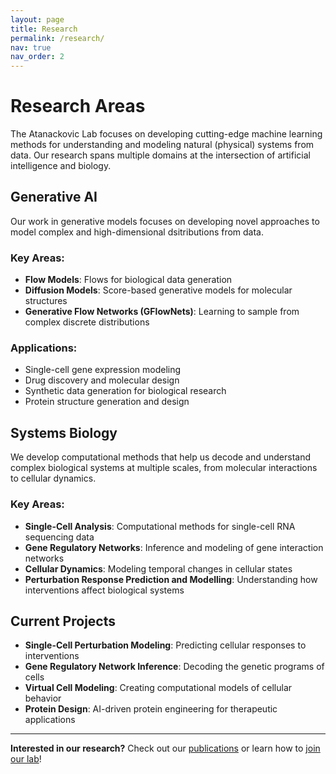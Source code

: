 ```yaml
---
layout: page
title: Research
permalink: /research/
nav: true
nav_order: 2
---
```


# Research Areas

The Atanackovic Lab focuses on developing cutting-edge machine learning methods for understanding and modeling natural (physical) systems from data. Our research spans multiple domains at the intersection of artificial intelligence and biology.

## Generative AI

Our work in generative models focuses on developing novel approaches to model complex and high-dimensional dsitributions from data.

### Key Areas:
- **Flow Models**: Flows for biological data generation
- **Diffusion Models**: Score-based generative models for molecular structures
- **Generative Flow Networks (GFlowNets)**: Learning to sample from complex discrete distributions

### Applications:
- Single-cell gene expression modeling
- Drug discovery and molecular design
- Synthetic data generation for biological research
- Protein structure generation and design

## Systems Biology

We develop computational methods that help us decode and understand complex biological systems at multiple scales, from molecular interactions to cellular dynamics.

### Key Areas:
- **Single-Cell Analysis**: Computational methods for single-cell RNA sequencing data
- **Gene Regulatory Networks**: Inference and modeling of gene interaction networks
- **Cellular Dynamics**: Modeling temporal changes in cellular states
- **Perturbation Response Prediction and Modelling**: Understanding how interventions affect biological systems


## Current Projects

- **Single-Cell Perturbation Modeling**: Predicting cellular responses to interventions
- **Gene Regulatory Network Inference**: Decoding the genetic programs of cells
- **Virtual Cell Modeling**: Creating computational models of cellular behavior
- **Protein Design**: AI-driven protein engineering for therapeutic applications

---

**Interested in our research?** Check out our [publications](/publications/) or learn how to [join our lab](/join-us/)! 